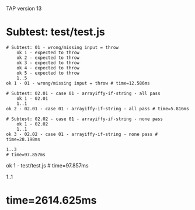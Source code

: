TAP version 13
# Subtest: test/test.js
    # Subtest: 01 - wrong/missing input = throw
        ok 1 - expected to throw
        ok 2 - expected to throw
        ok 3 - expected to throw
        ok 4 - expected to throw
        ok 5 - expected to throw
        1..5
    ok 1 - 01 - wrong/missing input = throw # time=12.586ms
    
    # Subtest: 02.01 - case 01 - arrayiffy-if-string - all pass
        ok 1 - 02.01
        1..1
    ok 2 - 02.01 - case 01 - arrayiffy-if-string - all pass # time=5.816ms
    
    # Subtest: 02.02 - case 01 - arrayiffy-if-string - none pass
        ok 1 - 02.02
        1..1
    ok 3 - 02.02 - case 01 - arrayiffy-if-string - none pass # time=28.198ms
    
    1..3
    # time=97.857ms
ok 1 - test/test.js # time=97.857ms

1..1
# time=2614.625ms
